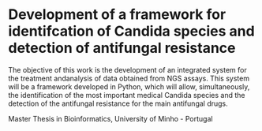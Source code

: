 # Development of a framework for identifcation of Candida species and detection of antifungal resistance

The objective of this work is the development of an integrated system for the treatment andanalysis of data obtained from NGS assays.
This system will be a framework developed in Python, which will allow, simultaneously, the identification of the most important medical Candida species and the detection of the antifungal resistance for the main antifungal drugs.

Master Thesis in Bioinformatics, University of Minho - Portugal
